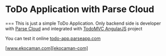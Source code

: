 # ToDo Application with Parse Cloud
===
This is just a simple ToDo Application. Only backend side is developer with [Parse Cloud][parse-com] and integrated with [TodoMVC AngularJS][todomvc-github] project

You can test it online [todo-app.parseapp.com][todo-app-online]

[www.ekocaman.com][ekocaman-com]

[todomvc-github]: https://github.com/tastejs/todomvc
[parse-com]: www.parse.com
[todo-app-online]: http://todo-app.parseapp.com
[ekocaman-com]: http://www.ekocaman.com
